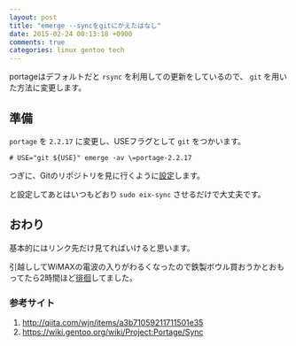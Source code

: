 ```yaml
---
layout: post
title: "emerge --syncをgitにかえたはなし"
date: 2015-02-24 00:13:18 +0900
comments: true
categories: linux gentoo tech
---
```


portageはデフォルトだと `rsync` を利用しての更新をしているので、
`git` を用いた方法に変更します。

## 準備

`portage` を `2.2.17` に変更し、USEフラグとして `git` をつかいます。

```
# USE="git ${USE}" emerge -av \=portage-2.2.17
```

つぎに、Gitのリポジトリを見に行くように[設定](http://qiita.com/wjn/items/a3b71059211711501e35)します。

と設定してあとはいつもどおり `sudo eix-sync` させるだけで大丈夫です。

## おわり

基本的にはリンク先だけ見てればいけると思います。

引越ししてWiMAXの電波の入りがわるくなったので鉄製ボウル買おうかとおもってたら2時間ほど[徘徊](https://ingress.com)してました。

### 参考サイト

1. http://qiita.com/wjn/items/a3b71059211711501e35
2. https://wiki.gentoo.org/wiki/Project:Portage/Sync
